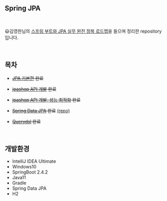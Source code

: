 
## Spring JPA

<br/>

😃김영한님의 [스프링 부트와 JPA 실무 완전 정복 로드맵](https://www.inflearn.com/roadmaps/149)을 들으며 정리한 repository입니다.

<br/>

## 목차

* ~~[JPA 기본편](https://www.inflearn.com/course/ORM-JPA-Basic/dashboard) 완료~~

* ~~[jpashop API 개발](https://www.inflearn.com/course/%EC%8A%A4%ED%94%84%EB%A7%81%EB%B6%80%ED%8A%B8-JPA-%ED%99%9C%EC%9A%A9-1/dashboard) 완료~~

* ~~[jpashop API 개발, 성능 최적화](https://www.inflearn.com/course/%EC%8A%A4%ED%94%84%EB%A7%81%EB%B6%80%ED%8A%B8-JPA-API%EA%B0%9C%EB%B0%9C-%EC%84%B1%EB%8A%A5%EC%B5%9C%EC%A0%81%ED%99%94#) 완료~~

* ~~[Spring Data JPA](https://www.inflearn.com/course/%EC%8A%A4%ED%94%84%EB%A7%81-%EB%8D%B0%EC%9D%B4%ED%84%B0-JPA-%EC%8B%A4%EC%A0%84#) 완료~~ [(repo)](https://github.com/highright96/spring-data-jpa)

* ~~[Querydsl](https://www.inflearn.com/course/Querydsl-%EC%8B%A4%EC%A0%84#) 완료~~

<br/>

## 개발환경

* IntelliJ IDEA Ultimate
* Windows10
* SpringBoot 2.4.2
* Java11
* Gradle
* Spring Data JPA
* H2
